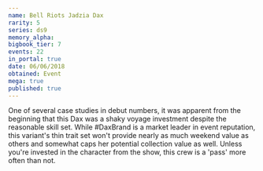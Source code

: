 ```yaml
---
name: Bell Riots Jadzia Dax
rarity: 5
series: ds9
memory_alpha:
bigbook_tier: 7
events: 22
in_portal: true
date: 06/06/2018
obtained: Event
mega: true
published: true
---
```


One of several case studies in debut numbers, it was apparent from the beginning that this Dax was a shaky voyage investment despite the reasonable skill set. While #DaxBrand is a market leader in event reputation, this variant's thin trait set won't provide nearly as much weekend value as others and somewhat caps her potential collection value as well. Unless you're invested in the character from the show, this crew is a 'pass' more often than not.
